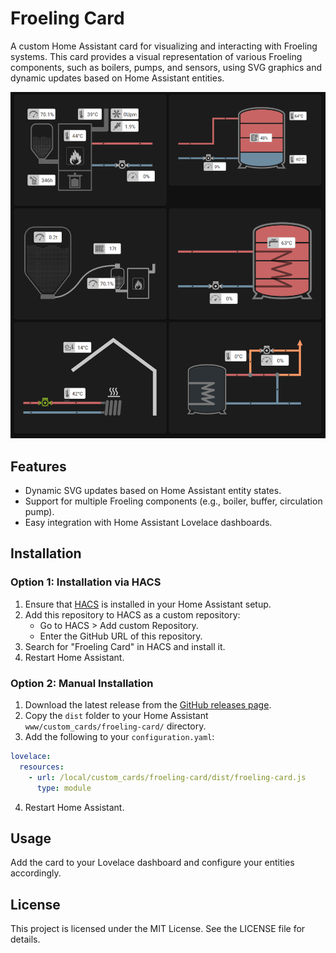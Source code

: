 # Froeling Card

A custom Home Assistant card for visualizing and interacting with Froeling systems. This card provides a visual representation of various Froeling components, such as boilers, pumps, and sensors, using SVG graphics and dynamic updates based on Home Assistant entities.

[![Cards Overview](img/froeling-cards.png)](#)

## Features
- Dynamic SVG updates based on Home Assistant entity states.
- Support for multiple Froeling components (e.g., boiler, buffer, circulation pump).
- Easy integration with Home Assistant Lovelace dashboards.

## Installation

### Option 1: Installation via HACS
1. Ensure that [HACS](https://hacs.xyz/) is installed in your Home Assistant setup.
2. Add this repository to HACS as a custom repository:
   - Go to HACS > Add custom Repository.
   - Enter the GitHub URL of this repository.
3. Search for "Froeling Card" in HACS and install it.
4. Restart Home Assistant.

### Option 2: Manual Installation
1. Download the latest release from the [GitHub releases page](https://github.com/GyroGearl00se/lovelace-froeling-card/releases).
2. Copy the `dist` folder to your Home Assistant `www/custom_cards/froeling-card/` directory.
3. Add the following to your `configuration.yaml`:

```yaml
lovelace:
  resources:
    - url: /local/custom_cards/froeling-card/dist/froeling-card.js
      type: module
```

4. Restart Home Assistant.

## Usage

Add the card to your Lovelace dashboard and configure your entities accordingly.


## License

This project is licensed under the MIT License. See the LICENSE file for details.
